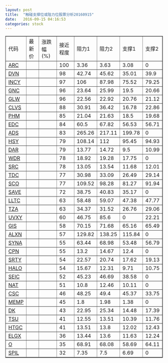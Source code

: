 ```yaml
---
layout: post
title:  "触碰支撑位或阻力位股票分析20160915"
date:   2016-09-15 04:16:53
categories: stock
---
```

<script type="text/javascript">
var stockList = []
stockList.push('gb_arc');
stockList.push('gb_dvn');
stockList.push('gb_incy');
stockList.push('gb_gnc');
stockList.push('gb_glw');
stockList.push('gb_clvs');
stockList.push('gb_phm');
stockList.push('gb_edc');
stockList.push('gb_ads');
stockList.push('gb_hsy');
stockList.push('gb_dar');
stockList.push('gb_wdr');
stockList.push('gb_src');
stockList.push('gb_tdc');
stockList.push('gb_sco');
stockList.push('gb_save');
stockList.push('gb_lltc');
stockList.push('gb_tza');
stockList.push('gb_uvxy');
stockList.push('gb_gis');
stockList.push('gb_alxn');
stockList.push('gb_syna');
stockList.push('gb_cpn');
stockList.push('gb_srty');
stockList.push('gb_halo');
stockList.push('gb_seic');
stockList.push('gb_nat');
stockList.push('gb_csc');
stockList.push('gb_memp');
stockList.push('gb_dk');
stockList.push('gb_tsu');
stockList.push('gb_htgc');
stockList.push('gb_elgx');
stockList.push('gb_o');
stockList.push('gb_spil');
</script>
<table border="1">
 <tr>
 <td>代码</td>
 <td>最新价</td>
 <td>涨跌幅(%)</td>
 <td>接近程度</td>
 <td>阻力1</td>
 <td>阻力2</td>
 <td>支撑1</td>
 <td>支撑2</td>
</tr>
  <tr id="arc" class="red">
  <td><a href="http://stock.finance.sina.com.cn/usstock/quotes/ARC.html" target="_blank">ARC</a></td><td></td><td></td><td>100</td><td>3.36</td><td>3.63</td><td>3.08</td><td>0</td></tr>
  <tr id="dvn" class="green">
  <td><a href="http://stock.finance.sina.com.cn/usstock/quotes/DVN.html" target="_blank">DVN</a></td><td></td><td></td><td>98</td><td>42.74</td><td>45.62</td><td>35.01</td><td>39.9</td></tr>
  <tr id="incy" class="green">
  <td><a href="http://stock.finance.sina.com.cn/usstock/quotes/INCY.html" target="_blank">INCY</a></td><td></td><td></td><td>97</td><td>106</td><td>87.98</td><td>75.52</td><td>79.25</td></tr>
  <tr id="gnc" class="green">
  <td><a href="http://stock.finance.sina.com.cn/usstock/quotes/GNC.html" target="_blank">GNC</a></td><td></td><td></td><td>96</td><td>23.64</td><td>25.99</td><td>19.5</td><td>20.66</td></tr>
  <tr id="glw" class="red">
  <td><a href="http://stock.finance.sina.com.cn/usstock/quotes/GLW.html" target="_blank">GLW</a></td><td></td><td></td><td>96</td><td>22.56</td><td>22.92</td><td>20.76</td><td>21.12</td></tr>
  <tr id="clvs" class="red">
  <td><a href="http://stock.finance.sina.com.cn/usstock/quotes/CLVS.html" target="_blank">CLVS</a></td><td></td><td></td><td>88</td><td>30.91</td><td>36.42</td><td>16.78</td><td>22.86</td></tr>
  <tr id="phm" class="green">
  <td><a href="http://stock.finance.sina.com.cn/usstock/quotes/PHM.html" target="_blank">PHM</a></td><td></td><td></td><td>85</td><td>21.04</td><td>21.63</td><td>18.5</td><td>19.68</td></tr>
  <tr id="edc" class="red">
  <td><a href="http://stock.finance.sina.com.cn/usstock/quotes/EDC.html" target="_blank">EDC</a></td><td></td><td></td><td>84</td><td>60.5</td><td>67.82</td><td>56.53</td><td>56.71</td></tr>
  <tr id="ads" class="red">
  <td><a href="http://stock.finance.sina.com.cn/usstock/quotes/ADS.html" target="_blank">ADS</a></td><td></td><td></td><td>83</td><td>265.26</td><td>217.11</td><td>199.78</td><td>0</td></tr>
  <tr id="hsy" class="green">
  <td><a href="http://stock.finance.sina.com.cn/usstock/quotes/HSY.html" target="_blank">HSY</a></td><td></td><td></td><td>79</td><td>108.14</td><td>112</td><td>95.45</td><td>94.93</td></tr>
  <tr id="dar" class="red">
  <td><a href="http://stock.finance.sina.com.cn/usstock/quotes/DAR.html" target="_blank">DAR</a></td><td></td><td></td><td>79</td><td>13.77</td><td>14.72</td><td>9.5</td><td>10.99</td></tr>
  <tr id="wdr" class="green">
  <td><a href="http://stock.finance.sina.com.cn/usstock/quotes/WDR.html" target="_blank">WDR</a></td><td></td><td></td><td>78</td><td>18.92</td><td>19.28</td><td>17.75</td><td>0</td></tr>
  <tr id="src" class="red">
  <td><a href="http://stock.finance.sina.com.cn/usstock/quotes/SRC.html" target="_blank">SRC</a></td><td></td><td></td><td>78</td><td>13.05</td><td>13.54</td><td>11.68</td><td>12.01</td></tr>
  <tr id="tdc" class="green">
  <td><a href="http://stock.finance.sina.com.cn/usstock/quotes/TDC.html" target="_blank">TDC</a></td><td></td><td></td><td>77</td><td>30.98</td><td>33.09</td><td>26.49</td><td>29.14</td></tr>
  <tr id="sco" class="green">
  <td><a href="http://stock.finance.sina.com.cn/usstock/quotes/SCO.html" target="_blank">SCO</a></td><td></td><td></td><td>77</td><td>109.52</td><td>98.28</td><td>81.27</td><td>91.94</td></tr>
  <tr id="save" class="red">
  <td><a href="http://stock.finance.sina.com.cn/usstock/quotes/SAVE.html" target="_blank">SAVE</a></td><td></td><td></td><td>72</td><td>38.75</td><td>40.83</td><td>35.17</td><td>0</td></tr>
  <tr id="lltc" class="red">
  <td><a href="http://stock.finance.sina.com.cn/usstock/quotes/LLTC.html" target="_blank">LLTC</a></td><td></td><td></td><td>63</td><td>58.48</td><td>59.07</td><td>47.38</td><td>47.77</td></tr>
  <tr id="tza" class="green">
  <td><a href="http://stock.finance.sina.com.cn/usstock/quotes/TZA.html" target="_blank">TZA</a></td><td></td><td></td><td>63</td><td>34.37</td><td>31.52</td><td>26.76</td><td>29.06</td></tr>
  <tr id="uvxy" class="green">
  <td><a href="http://stock.finance.sina.com.cn/usstock/quotes/UVXY.html" target="_blank">UVXY</a></td><td></td><td></td><td>60</td><td>46.75</td><td>85.6</td><td>0</td><td>22.21</td></tr>
  <tr id="gis" class="green">
  <td><a href="http://stock.finance.sina.com.cn/usstock/quotes/GIS.html" target="_blank">GIS</a></td><td></td><td></td><td>58</td><td>70.15</td><td>71.68</td><td>65.16</td><td>65.49</td></tr>
  <tr id="alxn" class="red">
  <td><a href="http://stock.finance.sina.com.cn/usstock/quotes/ALXN.html" target="_blank">ALXN</a></td><td></td><td></td><td>57</td><td>129.82</td><td>138.25</td><td>115.84</td><td>0</td></tr>
  <tr id="syna" class="green">
  <td><a href="http://stock.finance.sina.com.cn/usstock/quotes/SYNA.html" target="_blank">SYNA</a></td><td></td><td></td><td>55</td><td>63.44</td><td>68.98</td><td>53.48</td><td>56.79</td></tr>
  <tr id="cpn" class="red">
  <td><a href="http://stock.finance.sina.com.cn/usstock/quotes/CPN.html" target="_blank">CPN</a></td><td></td><td></td><td>55</td><td>13.2</td><td>14.67</td><td>12.4</td><td>0</td></tr>
  <tr id="srty" class="green">
  <td><a href="http://stock.finance.sina.com.cn/usstock/quotes/SRTY.html" target="_blank">SRTY</a></td><td></td><td></td><td>54</td><td>22.57</td><td>20.74</td><td>17.62</td><td>19.13</td></tr>
  <tr id="halo" class="green">
  <td><a href="http://stock.finance.sina.com.cn/usstock/quotes/HALO.html" target="_blank">HALO</a></td><td></td><td></td><td>54</td><td>15.67</td><td>12.31</td><td>9.71</td><td>10.75</td></tr>
  <tr id="seic" class="red">
  <td><a href="http://stock.finance.sina.com.cn/usstock/quotes/SEIC.html" target="_blank">SEIC</a></td><td></td><td></td><td>52</td><td>45.23</td><td>46.69</td><td>38.58</td><td>0</td></tr>
  <tr id="nat" class="green">
  <td><a href="http://stock.finance.sina.com.cn/usstock/quotes/NAT.html" target="_blank">NAT</a></td><td></td><td></td><td>51</td><td>10.8</td><td>12.46</td><td>10.11</td><td>0</td></tr>
  <tr id="csc" class="green">
  <td><a href="http://stock.finance.sina.com.cn/usstock/quotes/CSC.html" target="_blank">CSC</a></td><td></td><td></td><td>46</td><td>48.25</td><td>49.4</td><td>45.37</td><td>33.75</td></tr>
  <tr id="memp" class="red">
  <td><a href="http://stock.finance.sina.com.cn/usstock/quotes/MEMP.html" target="_blank">MEMP</a></td><td></td><td></td><td>45</td><td>1.8</td><td>1.98</td><td>1.38</td><td>0</td></tr>
  <tr id="dk" class="green">
  <td><a href="http://stock.finance.sina.com.cn/usstock/quotes/DK.html" target="_blank">DK</a></td><td></td><td></td><td>43</td><td>22.95</td><td>25.34</td><td>14.48</td><td>17.39</td></tr>
  <tr id="tsu" class="green">
  <td><a href="http://stock.finance.sina.com.cn/usstock/quotes/TSU.html" target="_blank">TSU</a></td><td></td><td></td><td>41</td><td>12.55</td><td>13.51</td><td>10.39</td><td>11.76</td></tr>
  <tr id="htgc" class="red">
  <td><a href="http://stock.finance.sina.com.cn/usstock/quotes/HTGC.html" target="_blank">HTGC</a></td><td></td><td></td><td>41</td><td>13.51</td><td>13.8</td><td>12.02</td><td>12.43</td></tr>
  <tr id="elgx" class="green">
  <td><a href="http://stock.finance.sina.com.cn/usstock/quotes/ELGX.html" target="_blank">ELGX</a></td><td></td><td></td><td>36</td><td>13.44</td><td>13.6</td><td>11.63</td><td>12.24</td></tr>
  <tr id="o" class="green">
  <td><a href="http://stock.finance.sina.com.cn/usstock/quotes/O.html" target="_blank">O</a></td><td></td><td></td><td>35</td><td>68.91</td><td>68.08</td><td>58.69</td><td>64.11</td></tr>
  <tr id="spil" class="red">
  <td><a href="http://stock.finance.sina.com.cn/usstock/quotes/SPIL.html" target="_blank">SPIL</a></td><td></td><td></td><td>32</td><td>7.35</td><td>7.5</td><td>6.69</td><td>0</td></tr>
</table>
